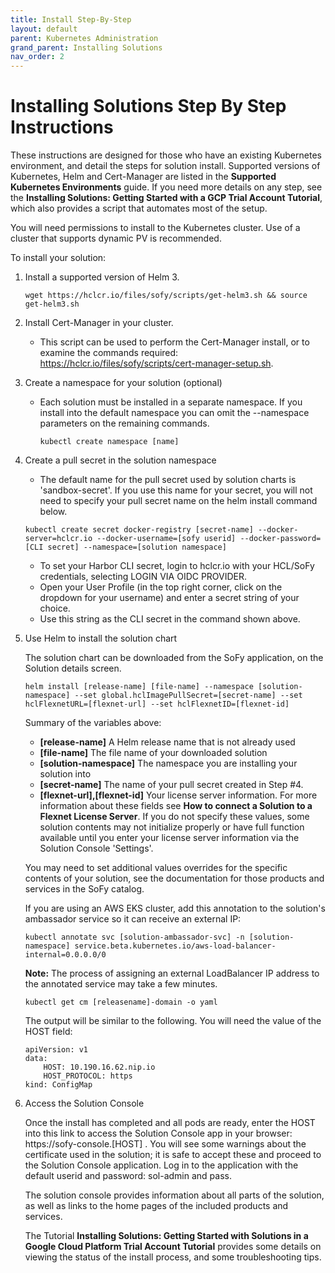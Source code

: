 ```yaml
---
title: Install Step-By-Step
layout: default
parent: Kubernetes Administration
grand_parent: Installing Solutions
nav_order: 2
---
```

# **Installing Solutions Step By Step Instructions**
These instructions are designed for those who have an existing Kubernetes environment, and detail the steps for solution install. Supported versions of Kubernetes, Helm and Cert-Manager are listed in the **Supported Kubernetes Environments** guide. If you need more details on any step, see the **Installing Solutions: Getting Started with a GCP Trial Account Tutorial**, which also provides a script that automates most of the setup.

You will need permissions to install to the Kubernetes cluster. Use of a cluster that supports dynamic PV is recommended.

To install your solution:

1. Install a supported version of Helm 3.
   ```
   wget https://hclcr.io/files/sofy/scripts/get-helm3.sh && source get-helm3.sh
   ```

2. Install Cert-Manager in your cluster.
   * This script can be used to perform the Cert-Manager install, or to examine the commands required:  https://hclcr.io/files/sofy/scripts/cert-manager-setup.sh.


3. Create a namespace for your solution (optional)
    * Each solution must be installed in a separate namespace.  If you install into the default namespace you can omit the --namespace parameters on the remaining commands.
      ```
      kubectl create namespace [name]
      ```


4. Create a pull secret in the solution namespace
    * The default name for the pull secret used by solution charts is 'sandbox-secret'. If you use this name for your secret, you will not need to specify your pull secret name on the helm install command below.

    ```
    kubectl create secret docker-registry [secret-name] --docker-server=hclcr.io --docker-username=[sofy userid] --docker-password=[CLI secret] --namespace=[solution namespace]
    ```
    * To set your Harbor CLI secret, login to hclcr.io with your HCL/SoFy credentials, selecting LOGIN VIA OIDC PROVIDER.  
    * Open your User Profile (in the top right corner, click on the dropdown for your username) and enter a secret string of your choice.  
    * Use this string as the CLI secret in the command shown above.

5. Use Helm to install the solution chart
    
    The solution chart can be downloaded from the SoFy application, on the Solution details screen. 
    ```
    helm install [release-name] [file-name] --namespace [solution-namespace] --set global.hclImagePullSecret=[secret-name] --set hclFlexnetURL=[flexnet-url] --set hclFlexnetID=[flexnet-id]
    ```
    Summary of the variables above:
    * **[release-name]** A Helm release name that is not already used
    * **[file-name]** The file name of your downloaded solution
    * **[solution-namespace]** The namespace you are installing your solution into
    * **[secret-name]** The name of your pull secret created in Step #4. 
    * **[flexnet-url],[flexnet-id]** Your license server information. For more information about these fields see **How to connect a Solution to a Flexnet License Server**. If you do not specify these values, some solution contents may not initialize properly or have full function available until you enter your license server information via the Solution Console 'Settings'. 
    
    You may need to set additional values overrides for the specific contents of your solution, see the documentation for those products and services in the SoFy catalog.

    If you are using an AWS EKS cluster, add this annotation to the solution's ambassador service so it can receive an external IP:
    ```
    kubectl annotate svc [solution-ambassador-svc] -n [solution-namespace] service.beta.kubernetes.io/aws-load-balancer-internal=0.0.0.0/0
    ```
    **Note:** The process of assigning an external LoadBalancer IP address to the annotated service may take a few minutes.

    ```
    kubectl get cm [releasename]-domain -o yaml
    ```
    The output will be similar to the following. You will need the value of the HOST field:

    ```
    apiVersion: v1
    data:
        HOST: 10.190.16.62.nip.io
        HOST_PROTOCOL: https
    kind: ConfigMap   
    ```

6.  Access the Solution Console

    Once the install has completed and all pods are ready, enter the HOST into this link to access the Solution Console app in your browser: h<span>ttps://sofy-console.[HOST] . You will see some warnings about the certificate used in the solution; it is safe to accept these and proceed to the Solution Console application. Log in to the application with the default userid and password: sol-admin and pass.

    The solution console provides information about all parts of the solution, as well as links to the home pages of the included products and services.

    The Tutorial **Installing Solutions: Getting Started with Solutions in a Google Cloud Platform Trial Account Tutorial** provides some details on viewing the status of the install process, and some troubleshooting tips.
